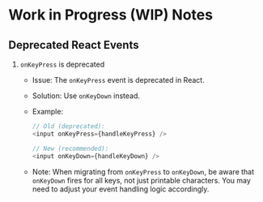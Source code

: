 # Work in Progress (WIP) Notes

## Deprecated React Events

1. `onKeyPress` is deprecated

   - Issue: The `onKeyPress` event is deprecated in React.
   - Solution: Use `onKeyDown` instead.
   - Example:

     ```typescript
     // Old (deprecated):
     <input onKeyPress={handleKeyPress} />

     // New (recommended):
     <input onKeyDown={handleKeyDown} />
     ```

   - Note: When migrating from `onKeyPress` to `onKeyDown`, be aware that `onKeyDown` fires for all keys, not just printable characters. You may need to adjust your event handling logic accordingly.
